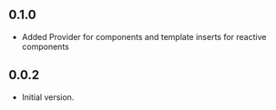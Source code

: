 ## 0.1.0
- Added Provider for components and template inserts for reactive components

## 0.0.2

- Initial version.
